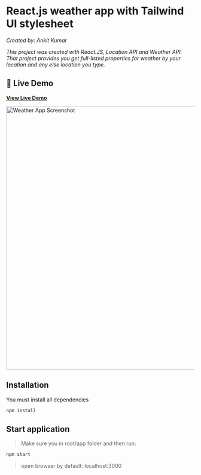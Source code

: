 # React.js weather app with Tailwind UI stylesheet

*Created by: Ankit Kumar*

*This project was created with React.JS, Location API and Weather API. That project provides you get full-listed properties for weather by your location and any else location you type.*

## 🌟 Live Demo
**[View Live Demo](https://weather-react-api-rhwu-git-main-ankit-kumar-s-projects-f754e521.vercel.app/)**

<img width="704" alt="Weather App Screenshot" src="https://github.com/user-attachments/assets/c5150f5a-b9c7-4553-b9b6-78e932160baf">


## Installation
You must install all dependencies

```bash
npm install
```


## Start application
> Make sure you in root/app folder and then run:

```bash 
npm start 
```

> open browser by default: localhost:3000
